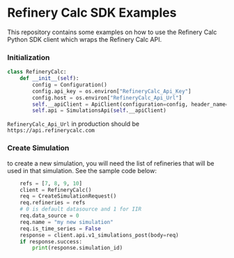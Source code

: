 # Refinery Calc SDK Examples

This repository contains some examples on how to use the Refinery Calc Python SDK client which wraps the Refinery Calc API.

### Initialization

```python
class RefineryCalc:
    def __init__(self):
        config = Configuration()
        config.api_key = os.environ["RefineryCalc_Api_Key"]
        config.host = os.environ["RefineryCalc_Api_Url"]
        self.__apiClient = ApiClient(configuration=config, header_name="x-api-key", header_value=config.api_key)
        self.api = SimulationsApi(self.__apiClient)
```
`RefineryCalc_Api_Url` in production should be `https://api.refinerycalc.com`

### Create Simulation
to create a new simulation, you will need the list of refineries that will be used in that simulation. See the sample code below:
```python
    refs = [7, 8, 9, 10]
    client = RefineryCalc()
    req = CreateSimulationRequest()
    req.refineries = refs
    # 0 is default datasource and 1 for IIR
    req.data_source = 0
    req.name = "my new simulation"
    req.is_time_series = False
    response = client.api.v1_simulations_post(body=req)
    if response.success:
        print(response.simulation_id)
```
